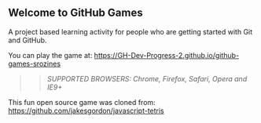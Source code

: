 ## Welcome to GitHub Games

A project based learning activity for people who are getting started with Git and GitHub.

You can play the game at:  https://GH-Dev-Progress-2.github.io/github-games-srozines

>> _*SUPPORTED BROWSERS*: Chrome, Firefox, Safari, Opera and IE9+_

This fun open source game was cloned from: https://github.com/jakesgordon/javascript-tetris
